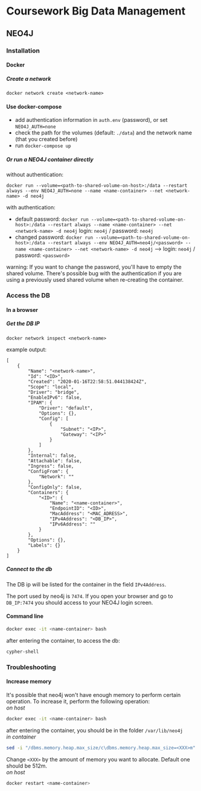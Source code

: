 # Coursework Big Data Management

## NEO4J

### Installation

#### Docker

##### Create a network

`docker network create <network-name>`

#### Use docker-compose

- add authentication information in `auth.env` (password), or set `NEO4J_AUTH=none`
- check the path for the volumes (default: `./data`) and the network name (that you created before)
- run `docker-compose up`

##### Or run a NEO4J container directly

without authentication:

`docker run --volume=<path-to-shared-volume-on-host>:/data --restart always --env NEO4J_AUTH=none --name <name-container> --net <network-name> -d neo4j`


with authentication:
- default password: `docker run --volume=<path-to-shared-volume-on-host>:/data --restart always --name <name-container> --net <network-name> -d neo4j` login: `neo4j` / password: `neo4j`
- changed password: `docker run --volume=<path-to-shared-volume-on-host>:/data --restart always --env NEO4J_AUTH=neo4j/<password> --name <name-container> --net <network-name> -d neo4j` --> login: `neo4j` / password: `<password>`

warning: If you want to change the password, you'll have to empty the shared volume. There's possible bug with the authentication if you are using a previously used shared volume when re-creating the container.  


### Access the DB

#### In a browser

##### Get the DB IP

`docker network inspect <network-name>`

example output:
```
[
    {
        "Name": "<network-name>",
        "Id": "<ID>",
        "Created": "2020-01-16T22:58:51.044138424Z",
        "Scope": "local",
        "Driver": "bridge",
        "EnableIPv6": false,
        "IPAM": {
            "Driver": "default",
            "Options": {},
            "Config": [
                {
                    "Subnet": "<IP>",
                    "Gateway": "<IP>"
                }
            ]
        },
        "Internal": false,
        "Attachable": false,
        "Ingress": false,
        "ConfigFrom": {
            "Network": ""
        },
        "ConfigOnly": false,
        "Containers": {
            "<ID>": {
                "Name": "<name-container>",
                "EndpointID": "<ID>",
                "MacAddress": "<MAC_ADRESS>",
                "IPv4Address": "<DB_IP>",
                "IPv6Address": ""
            }
        },
        "Options": {},
        "Labels": {}
    }
]
```

##### Connect to the db
The DB ip will be listed for the container in the field `IPv4Address`.  

The port used by neo4j is `7474`. If you open your browser and go to `DB_IP:7474` you should access to your NEO4J login screen.

#### Command line

```bash
docker exec -it <name-container> bash
```
after entering the container, to access the db:  
```bash
cypher-shell
```


### Troubleshooting

#### Increase memory

It's possible that neo4j won't have enough memory to perform certain operation. To increase it, perform the following operation:  
*on host*
```bash
docker exec -it <name-container> bash
```
after entering the container, you should be in the folder `/var/lib/neo4j`  
*in container*
```bash
sed -i "/dbms.memory.heap.max_size/c\dbms.memory.heap.max_size=<XXX>m" conf/neo4j.conf 
```
Change `<XXX>` by the amount of memory you want to allocate. Default one should be 512m.  
*on host*
```bash
docker restart <name-container>
```
